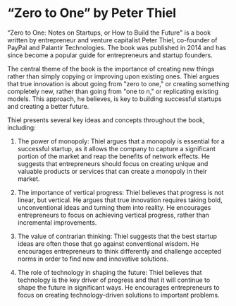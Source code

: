 # “Zero to One” by Peter Thiel

“Zero to One: Notes on Startups, or How to Build the Future" is a book written by entrepreneur and venture capitalist Peter Thiel, co-founder of PayPal and Palantir Technologies. The book was published in 2014 and has since become a popular guide for entrepreneurs and startup founders.

The central theme of the book is the importance of creating new things rather than simply copying or improving upon existing ones. Thiel argues that true innovation is about going from "zero to one," or creating something completely new, rather than going from "one to n," or replicating existing models. This approach, he believes, is key to building successful startups and creating a better future.

Thiel presents several key ideas and concepts throughout the book, including:

1. The power of monopoly: Thiel argues that a monopoly is essential for a successful startup, as it allows the company to capture a significant portion of the market and reap the benefits of network effects. He suggests that entrepreneurs should focus on creating unique and valuable products or services that can create a monopoly in their market.

2. The importance of vertical progress: Thiel believes that progress is not linear, but vertical. He argues that true innovation requires taking bold, unconventional ideas and turning them into reality. He encourages entrepreneurs to focus on achieving vertical progress, rather than incremental improvements.

3. The value of contrarian thinking: Thiel suggests that the best startup ideas are often those that go against conventional wisdom. He encourages entrepreneurs to think differently and challenge accepted norms in order to find new and innovative solutions.

4. The role of technology in shaping the future: Thiel believes that technology is the key driver of progress and that it will continue to shape the future in significant ways. He encourages entrepreneurs to focus on creating technology-driven solutions to important problems.
